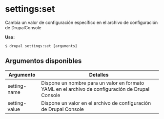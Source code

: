 # settings:set
Cambia un valor de configuración específico en el archivo de configuración de DrupalConsole

**Uso:**
```
$ drupal settings:set [arguments]
```

## Argumentos disponibles
Argumento | Detalles
---------|-------------
setting-name | Dispone un nombre para un valor en formato YAML en el archivo de configuración de Drupal Console
setting-value | Dispone un valor en el archivo de configuración de Drupal Console
